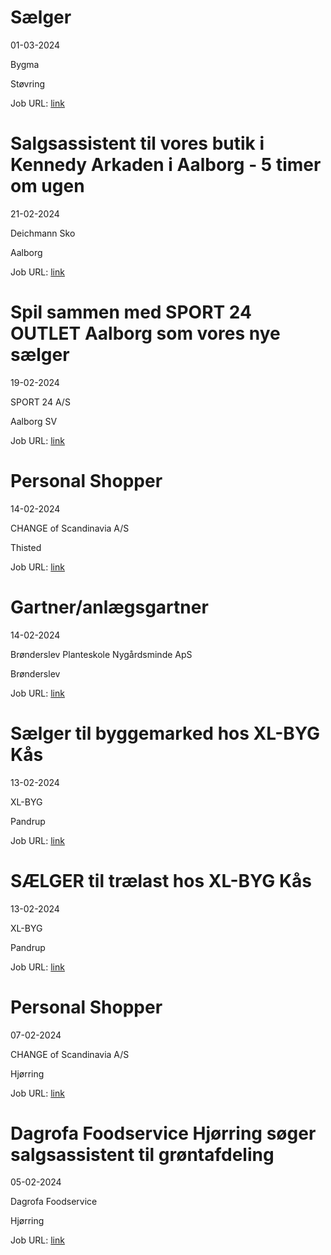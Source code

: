 # Sælger
01-03-2024

Bygma

Støvring

Job URL: [link](https://www.bygmajob.dk/se-vores-ledige-stillinger/saelger-til-bygma-stoevring-ansoegningsfrist-26-marts-2024/)


# Salgsassistent til vores butik i Kennedy Arkaden i Aalborg - 5 timer om ugen
21-02-2024

Deichmann Sko

Aalborg

Job URL: [link](https://www.deichmann-jobs.dk/job/?rmpage=job&rmjob=1081&rmlang=DK)


# Spil sammen med SPORT 24 OUTLET Aalborg som vores nye sælger
19-02-2024

SPORT 24 A/S

Aalborg SV

Job URL: [link](https://app.elvium.com/da/positions/25114/job_posting?referer_host=www.jobindex.dk)


# Personal Shopper
14-02-2024

CHANGE of Scandinavia A/S

Thisted

Job URL: [link](https://candidate.hr-manager.net/ApplicationInit.aspx?cid=1178&ProjectId=145846&DepartmentId=18982&MediaId=595)


# Gartner/anlægsgartner
14-02-2024

Brønderslev Planteskole Nygårdsminde ApS

Brønderslev

Job URL: [link](https://www.jobindex.dk/jobannonce/503028/gartner-anlaegsgartner)


# Sælger til byggemarked hos XL-BYG Kås
13-02-2024

XL-BYG

Pandrup

Job URL: [link](https://app.elvium.com/da/positions/25051/job_posting?referer_host=www.jobindex.dk)


# SÆLGER til trælast hos XL-BYG Kås
13-02-2024

XL-BYG

Pandrup

Job URL: [link](https://app.elvium.com/da/positions/25050/job_posting?referer_host=www.jobindex.dk)


# Personal Shopper
07-02-2024

CHANGE of Scandinavia A/S

Hjørring

Job URL: [link](https://candidate.hr-manager.net/ApplicationInit.aspx?cid=1178&ProjectId=145847&DepartmentId=18982&MediaId=5)


# Dagrofa Foodservice Hjørring søger salgsassistent til grøntafdeling
05-02-2024

Dagrofa Foodservice

Hjørring

Job URL: [link](https://candidate.hr-manager.net/ApplicationInit.aspx?cid=2180&ProjectId=146606&DepartmentId=19005&MediaId=4623)


